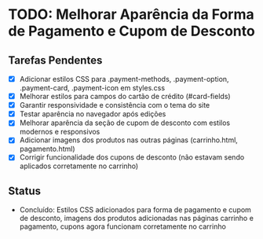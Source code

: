 # TODO: Melhorar Aparência da Forma de Pagamento e Cupom de Desconto

## Tarefas Pendentes
- [x] Adicionar estilos CSS para .payment-methods, .payment-option, .payment-card, .payment-icon em styles.css
- [x] Melhorar estilos para campos do cartão de crédito (#card-fields)
- [x] Garantir responsividade e consistência com o tema do site
- [x] Testar aparência no navegador após edições
- [x] Melhorar aparência da seção de cupom de desconto com estilos modernos e responsivos
- [x] Adicionar imagens dos produtos nas outras páginas (carrinho.html, pagamento.html)
- [x] Corrigir funcionalidade dos cupons de desconto (não estavam sendo aplicados corretamente no carrinho)

## Status
- Concluído: Estilos CSS adicionados para forma de pagamento e cupom de desconto, imagens dos produtos adicionadas nas páginas carrinho e pagamento, cupons agora funcionam corretamente no carrinho
